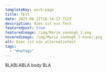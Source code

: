 ```yaml
---
templateKey: work-page
title: TEst
date: 2023-06-11T16:14:17.712Z
description: dies ist ein Test
featuredpost: true
featuredimage: /img/Marie_vanGogh_1.png
hoveredimage: /img/Marie_vanGogh_1-hover.png
alt: Dies ist ein alternativtest
tags:
  - "#noTags"
---
```

BLABLABLA body BLA